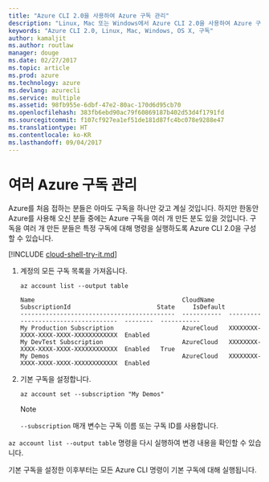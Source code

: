 ```yaml
---
title: "Azure CLI 2.0을 사용하여 Azure 구독 관리"
description: "Linux, Mac 또는 Windows에서 Azure CLI 2.0을 사용하여 Azure 구독을 관리합니다."
keywords: "Azure CLI 2.0, Linux, Mac, Windows, OS X, 구독"
author: kamaljit
ms.author: routlaw
manager: douge
ms.date: 02/27/2017
ms.topic: article
ms.prod: azure
ms.technology: azure
ms.devlang: azurecli
ms.service: multiple
ms.assetid: 98fb955e-6dbf-47e2-80ac-170d6d95cb70
ms.openlocfilehash: 383fb6ebd90ac79f60869187b402d53d4f1791fd
ms.sourcegitcommit: f107cf927ea1ef51de181d87fc4bc078e9288e47
ms.translationtype: HT
ms.contentlocale: ko-KR
ms.lasthandoff: 09/04/2017
---
```

# <a name="manage-multiple-azure-subscriptions"></a>여러 Azure 구독 관리

Azure를 처음 접하는 분들은 아마도 구독을 하나만 갖고 계실 것입니다.
하지만 한동안 Azure를 사용해 오신 분들 중에는 Azure 구독을 여러 개 만든 분도 있을 것입니다.
구독을 여러 개 만든 분들은 특정 구독에 대해 명령을 실행하도록 Azure CLI 2.0을 구성할 수 있습니다.

[!INCLUDE [cloud-shell-try-it.md](includes/cloud-shell-try-it.md)]

1. 계정의 모든 구독 목록을 가져옵니다.

   ```azurecli-interactive
   az account list --output table
   ```

   ```Output
   Name                                         CloudName    SubscriptionId                        State     IsDefault
   -------------------------------------------  -----------  ------------------------------------  --------  -----------
   My Production Subscription                   AzureCloud   XXXXXXXX-XXXX-XXXX-XXXX-XXXXXXXXXXXX  Enabled
   My DevTest Subscription                      AzureCloud   XXXXXXXX-XXXX-XXXX-XXXX-XXXXXXXXXXXX  Enabled   True
   My Demos                                     AzureCloud   XXXXXXXX-XXXX-XXXX-XXXX-XXXXXXXXXXXX  Enabled
   ```

1. 기본 구독을 설정합니다.
 
   ```azurecli-interactive
   az account set --subscription "My Demos"
   ```

   > [!NOTE]
   > `--subscription` 매개 변수는 구독 이름 또는 구독 ID를 사용합니다.

`az account list --output table` 명령을 다시 실행하여 변경 내용을 확인할 수 있습니다.

기본 구독을 설정한 이후부터는 모든 Azure CLI 명령이 기본 구독에 대해 실행됩니다.
